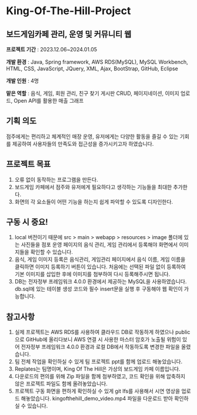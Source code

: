 # King-Of-The-Hill-Project
## 보드게임카페 관리, 운영 및 커뮤니티 웹

<b>프로젝트 기간</b> : 2023.12.06~2024.01.05  
  
<b>개발 환경</b> : Java, Spring framework, AWS RDS(MySQL), MySQL Workbench, HTML, CSS, JavaScript, JQuery, XML, Ajax, BootStrap, GitHub, Eclipse  
  
<b>개발 인원</b> : 4명  
  
<b>맡은 역할</b> : 음식, 게임, 회원 관리, 친구 찾기 게시판 CRUD, 페이지네이션, 이미지 업로드, Open API를 활용한 매출 그래프  

## 기획 의도
점주에게는 편리하고 체계적인 매장 운영, 유저에게는 다양한 활동을 즐길 수 있는 기회를 제공하여 사용자들의 만족도와 접근성을 증가시키고자 하였습니다.  

## 프로젝트 목표
1. 오류 없이 동작하는 프로그램을 만든다.
2. 보드게임 카페에서 점주와 유저에게 필요하다고 생각하는 기능들을 최대한 추가한다.
3. 화면의 각 요소들이 어떤 기능을 하는지 쉽게 파악할 수 있도록 디자인한다.

## 구동 시 중요!
1. local 버전이기 때문에 src > main > webapp > resources > image 폴더에 있는 사진들을 점포 운영 페이지의 음식 관리, 게임 관리에서 등록해야 화면에서 이미지들을 확인할 수 있습니다.
2. 음식, 게임 이미지 등록은 음식관리, 게임관리 페이지에서 음식 이름, 게임 이름을 클릭하면 이미지 등록하기 버튼이 있습니다. 처음에는 선택된 파일 없이 등록하여 기본 이미지를 삽입한 후에 이미지를 첨부하여 다시 등록해주시면 됩니다.
3. DB는 전자정부 프레임워크 4.0.0 환경에서 제공하는 MySQL을 사용하였습니다. db.sql에 있는 테이블 생성 코드와 필수 insert문을 실행 후 구동해야 웹 확인이 가능합니다.

## 참고사항
1. 실제 프로젝트는 AWS RDS를 사용하여 클라우드 DB로 작동하게 하였으나 public으로 GitHub에 올리다보니 AWS 연결 시 사용한 마스터 암호가 노출될 위험이 있어 전자정부 프레임워크 4.0.0 환경과 로컬 DB에서 작동하도록 변경한 파일을 올렸습니다.
2. 팀 전체 작업을 확인하실 수 있게 팀 프로젝트 ppt를 함께 업로드 해놓았습니다.
3. Replates는 팀명이며, King Of The Hill은 가상의 보드게임 카페 이름입니다.
4. 다운로드의 편의를 위해 Zip 파일을 함께 첨부하였고, 코드 확인을 위해 압축하지 않은 프로젝트 파일도 함께 올려놓았습니다.
5. 프로젝트 구동 화면을 편하게 확인하실 수 있게 git lfs를 사용해서 시연 영상을 업로드 해놓았습니다. kingofthehill_demo_video.mp4 파일을 다운로드 받아 확인하실 수 있습니다.
